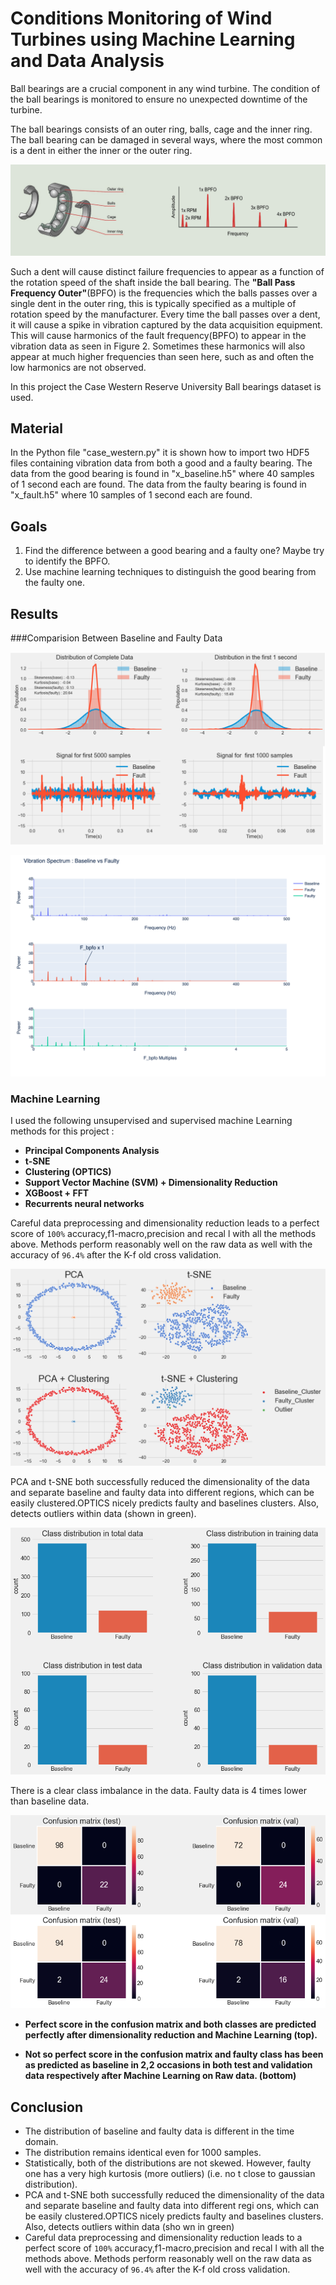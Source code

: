 # Conditions Monitoring of Wind Turbines using Machine Learning and Data Analysis 


Ball bearings are a crucial component in any wind turbine. The condition of the ball bearings is monitored to ensure no unexpected downtime of the turbine.

 The ball bearings consists of an outer ring, balls, cage and the inner ring. The ball bearing can be damaged in several ways, where the most common is a dent in either the inner or the outer ring.


![ball bearing](images/title1.png)

Such a dent will cause distinct failure frequencies to appear as a function of the rotation speed of the shaft inside the ball bearing. The **&quot;Ball Pass Frequency Outer&quot;**(BPFO) is the frequencies which the balls passes over a single dent in the outer ring, this is typically specified as a multiple of rotation speed by the manufacturer.
 Every time the ball passes over a dent, it will cause a spike in vibration captured by the data acquisition equipment. This will cause harmonics of the fault frequency(BPFO) to appear in the vibration data as seen in Figure 2. Sometimes these harmonics will also appear at much higher frequencies than seen here, such as and often the low harmonics are not observed.


In this project the Case Western Reserve University Ball bearings dataset is used. 

## Material

In the Python file &quot;case\_western.py&quot; it is shown how to import two HDF5 files containing vibration data from both a good and a faulty bearing. The data from the good bearing is found in &quot;x\_baseline.h5&quot; where 40 samples of 1 second each are found. The data from the faulty bearing is found in &quot;x\_fault.h5&quot; where 10 samples of 1 second each are found.

## Goals

1. Find the difference between a good bearing and a faulty one? Maybe try to identify the BPFO.
2. Use machine learning techniques to distinguish the good bearing from the faulty one.

## Results 

###Comparision Between Baseline and Faulty Data

![comparision](images/title2.png)

![envelope signal](images/title3.png)



### Machine Learning

I used the following unsupervised and supervised machine Learning methods for this project : 

*  **Principal Components Analysis**
*  **t-SNE**
*  **Clustering (OPTICS)**
*  **Support Vector Machine (SVM) + Dimensionality Reduction**
*  **XGBoost + FFT** 
*  **Recurrents neural networks**

Careful data preprocessing and dimensionality reduction leads to a perfect score of `100%` accuracy,f1-macro,precision and recal
l with all the methods above. Methods perform reasonably well on the raw data as well with the accuracy of `96.4%` after the K-f
old cross validation.

![clustering](images/title4.png)

PCA and t-SNE both successfully reduced the dimensionality of the data and separate baseline and faulty data into different regions, which can be easily clustered.OPTICS nicely predicts faulty and baselines clusters. Also, detects outliers within data (shown in green). 

![class distribution](images/title5.png)

There is a clear class imbalance in the data. Faulty data is 4 times lower than baseline data.

![confusion matrix](images/title6.png)

* **Perfect score in the confusion matrix and both classes are predicted perfectly after dimensionality reduction  and Machine Learning (top).**

* **Not so perfect score in the confusion matrix and faulty class has been as predicted as baseline in 2,2 occasions in both test and validation data respectively after Machine Learning on Raw data. (bottom)**


## Conclusion 

* The distribution of baseline and faulty data is different in the time domain.
* The distribution remains identical even for 1000 samples.
* Statistically, both of the distributions are not skewed. However, faulty one has a very high kurtosis (more outliers) (i.e. no
t close to gaussian distribution).
* PCA and t-SNE both successfully reduced the dimensionality of the data and separate baseline and faulty data into different regi
ons, which can be easily clustered.OPTICS nicely predicts faulty and baselines clusters. Also, detects outliers within data (sho
wn in green)
* Careful data preprocessing and dimensionality reduction leads to a perfect score of `100%` accuracy,f1-macro,precision and recal
l with all the methods above. Methods perform reasonably well on the raw data as well with the accuracy of `96.4%` after the K-f
old cross validation.


